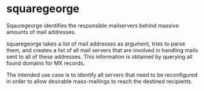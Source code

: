 # squaregeorge
Sqauregeorge identifies the responsible mailservers behind massive amounts of mail addresses.

squaregeorge takes a list of mail addresses as argument, tries to parse them, and creates a 
list of all mail servers that are involved in handling mails sent to all of these addresses. 
This information is obtained by querying all found domains for MX records.

The intended use case is to identify all servers that need to be reconfigured in order to
allow desirable mass-mailings to reach the destined recipients. 
